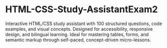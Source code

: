 # HTML-CSS-Study-AssistantExam2
Interactive HTML/CSS study assistant with 100 structured questions, code examples, and visual concepts. Designed for accessibility, responsive design, and bilingual learning. Ideal for mastering tables, forms, and semantic markup through self-paced, concept-driven micro-lessons.
